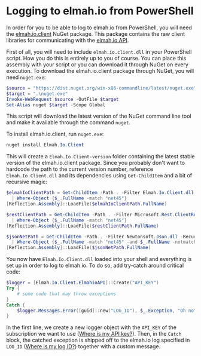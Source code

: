 # Logging to elmah.io from PowerShell

In order for you to be able to log to elmah.io from PowerShell, you will need the [elmah.io.client](https://www.nuget.org/packages/elmah.io.client/) NuGet package. This package contains the raw client libraries for communicating with the [elmah.io API](https://elmah.io/api/v2).

First of all, you will need to include `elmah.io.client.dll` in your PowerShell script. How you do this is entirely up to you of course. You can place this assembly with your script or you can download it through NuGet on every execution. To download the elmah.io.client package through NuGet, you will need `nuget.exe`:

```powershell
$source = "https://dist.nuget.org/win-x86-commandline/latest/nuget.exe"
$target = ".\nuget.exe"
Invoke-WebRequest $source -OutFile $target
Set-Alias nuget $target -Scope Global
```

This script will download the latest version of the NuGet command line tool and make it available through the command `nuget`.

To install elmah.io.client, run `nuget.exe`:

```powershell
nuget install Elmah.Io.Client
```

This will create a `Elmah.Io.Client-version` folder containing the latest stable version of the elmah.io.client package. Since you probably don't want to hardcode the path to the current version number, reference `Elmah.Io.Client.dll` and its dependencies using `Get-ChildItem` and a bit of recursive magic:

```powershell
$elmahIoClientPath = Get-ChildItem -Path . -Filter Elmah.Io.Client.dll -Recurse `
  | Where-Object {$_.FullName -match "net45"}
[Reflection.Assembly]::LoadFile($elmahIoClientPath.FullName)

$restClientPath = Get-ChildItem -Path . -Filter Microsoft.Rest.ClientRuntime.dll -Recurse `
  | Where-Object {$_.FullName -match "net45"}
[Reflection.Assembly]::LoadFile($restClientPath.FullName)

$jsonNetPath = Get-ChildItem -Path . -Filter Newtonsoft.Json.dll -Recurse `
  | Where-Object {$_.FullName -match "net45" -and $_.FullName -notmatch "portable"}
[Reflection.Assembly]::LoadFile($jsonNetPath.FullName)
```

You now have `Elmah.Io.Client.dll` loaded into your shell and everything is set up in order to log to elmah.io. To do so, add try-catch around critical code:

```powershell
$logger = [Elmah.Io.Client.ElmahioAPI]::Create("API_KEY")
Try {
    # some code that may throw exceptions
}
Catch {
    $logger.Messages.Error([guid]::new("LOG_ID"), $_.Exception, "Oh no")
}
```

In the first line, we create a new logger object with the `API_KEY` of the subscription we want to use ([Where is my API key?](https://docs.elmah.io/where-is-my-api-key/)). Then, in the `Catch` block, the catched exception is shipped off to the elmah.io log specified in `LOG_ID` ([Where is my log ID?](https://docs.elmah.io/where-is-my-log-id/)) together with a custom message.